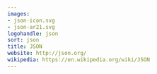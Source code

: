 ```yaml
---
images:
- json-icon.svg
- json-ar21.svg
logohandle: json
sort: json
title: JSON
website: http://json.org/
wikipedia: https://en.wikipedia.org/wiki/JSON
---
```

